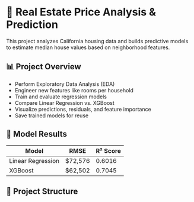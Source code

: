 # 🏡 Real Estate Price Analysis & Prediction

This project analyzes California housing data and builds predictive models to estimate median house values based on neighborhood features.

## 📊 Project Overview

- Perform Exploratory Data Analysis (EDA)
- Engineer new features like rooms per household
- Train and evaluate regression models
- Compare Linear Regression vs. XGBoost
- Visualize predictions, residuals, and feature importance
- Save trained models for reuse

## 🧠 Model Results

| Model            | RMSE     | R² Score |
|------------------|----------|----------|
| Linear Regression| $72,576  | 0.6016   |
| XGBoost          | $62,502  | 0.7045   |

## 📁 Project Structure

